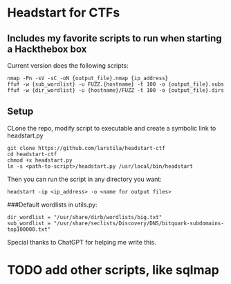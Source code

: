 # Headstart for CTFs

## Includes my favorite scripts to run when starting a Hackthebox box

Current version does the following scripts:

```
nmap -Pn -sV -sC -oN {output_file}.nmap {ip_address}
ffuf -w {sub_wordlist} -u FUZZ.{hostname} -t 100 -o {output_file}.subs
ffuf -w {dir_wordlist} -u {hostname}/FUZZ -t 100 -o {output_file}.dirs
```

## Setup
CLone the repo, modify script to executable and create a symbolic link to headstart.py

```
git clone https://github.com/larstila/headstart-ctf
cd headstart-ctf
chmod +x headstart.py
ln -s <path-to-script>/headstart.py /usr/local/bin/headstart
```
Then you can run the script in any directory you want:

```
headstart -ip <ip_address> -o <name for output files>
```


###Default wordlists in utils.py:
```
dir_wordlist = "/usr/share/dirb/wordlists/big.txt"
sub_wordlist = "/usr/share/seclists/Discovery/DNS/bitquark-subdomains-top100000.txt"
```

Special thanks to ChatGPT for helping me write this. 


# TODO add other scripts, like sqlmap 
